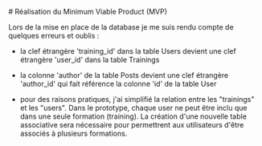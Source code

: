# Réalisation du Minimum Viable Product (MVP)

Lors de la mise en place de la database je me suis rendu compte de quelques erreurs et oublis :

* la clef étrangère 'training_id' dans la table Users devient une clef étrangère 'user_id' dans la table Trainings

* la colonne 'author' de la table Posts devient une clef étrangère 'author_id' qui fait référence la colonne 'id' de la table User

* pour des raisons pratiques, j'ai simplifié la relation entre les "trainings" et les "users". Dans le prototype, chaque user ne peut être inclu que dans une seule formation (training). La création d'une nouvelle table associative sera nécessaire pour permettrent aux utilisateurs d'être associés à plusieurs formations.